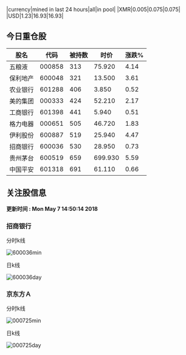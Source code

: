 |currency|mined in last 24 hours|all|in pool|
|XMR|0.005|0.075|0.075|
|USD|1.23|16.93|16.93|

## 今日重仓股 

|股名|代码|被持数|时价|涨跌%|
|---|---|---|---|---|
|五粮液|000858|313|75.920|4.14|
|保利地产|600048|321|13.500|3.61|
|农业银行|601288|406|3.850|0.52|
|美的集团|000333|424|52.210|2.17|
|工商银行|601398|441|5.940|0.51|
|格力电器|000651|505|46.720|1.83|
|伊利股份|600887|519|25.940|4.47|
|招商银行|600036|530|28.950|0.73|
|贵州茅台|600519|659|699.930|5.59|
|中国平安|601318|691|61.110|0.66|

## 关注股信息
**更新时间 : Mon May  7 14:50:14 2018**
### 招商银行 
分时k线

![600036min](http://image.sinajs.cn/newchart/min/n/sh600036.gif)

日k线

![600036day](http://image.sinajs.cn/newchart/daily/n/sh600036.gif)

### 京东方Ａ 
分时k线

![000725min](http://image.sinajs.cn/newchart/min/n/sz000725.gif)

日k线

![000725day](http://image.sinajs.cn/newchart/daily/n/sz000725.gif)
